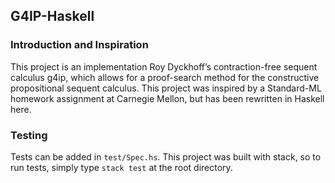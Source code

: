 ## G4IP-Haskell

### Introduction and Inspiration

This project is an implementation Roy Dyckhoff’s contraction-free sequent calculus g4ip, which allows for a proof-search method for the constructive propositional sequent calculus. This project was inspired by a Standard-ML homework assignment at Carnegie Mellon, but has been rewritten in Haskell here.  

### Testing 

Tests can be added in `test/Spec.hs`. This project was built with stack, so to run tests, simply type `stack test` at the root directory. 
